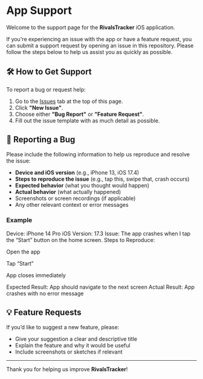 # App Support

Welcome to the support page for the **RivalsTracker** iOS application.

If you're experiencing an issue with the app or have a feature request, you can submit a support request by opening an issue in this repository. Please follow the steps below to help us assist you as quickly as possible.

## 🛠 How to Get Support

To report a bug or request help:

1. Go to the [Issues](https://github.com/migsmush/RivalsTrackerSupport/issues) tab at the top of this page.
2. Click **"New Issue"**.
3. Choose either **"Bug Report"** or **"Feature Request"**.
4. Fill out the issue template with as much detail as possible.

## 🐞 Reporting a Bug

Please include the following information to help us reproduce and resolve the issue:

- **Device and iOS version** (e.g., iPhone 13, iOS 17.4)
- **Steps to reproduce the issue** (e.g., tap this, swipe that, crash occurs)
- **Expected behavior** (what you thought would happen)
- **Actual behavior** (what actually happened)
- Screenshots or screen recordings (if applicable)
- Any other relevant context or error messages

### Example

Device: iPhone 14 Pro
iOS Version: 17.3
Issue: The app crashes when I tap the “Start” button on the home screen.
Steps to Reproduce:

Open the app

Tap “Start”

App closes immediately

Expected Result: App should navigate to the next screen
Actual Result: App crashes with no error message

## 💡 Feature Requests

If you’d like to suggest a new feature, please:

- Give your suggestion a clear and descriptive title
- Explain the feature and why it would be useful
- Include screenshots or sketches if relevant

---

Thank you for helping us improve **RivalsTracker**!
